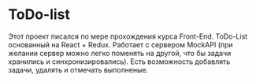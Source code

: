 # ToDo-list
Этот проект писался по мере прохождения курса Front-End. ToDo-List основанный на React + Redux.
Работает с сервером MockAPI (при желании сервер можно легко поменять на другой, что бы задачи хранились и синхронизировались).
Есть возможность добавлять задачи, удалять и отмечать выполненые.
